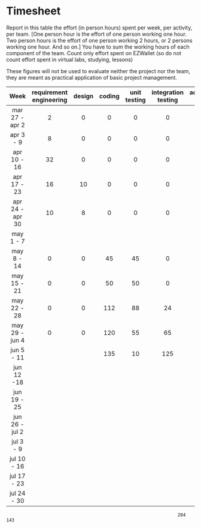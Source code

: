 # Timesheet

Report in this table the effort (in person hours) spent per week, per activity, per team.
[One person hour is the effort of one person working one hour.
Two person hours is the effort of one person working 2 hours, or 2 persons working one hour. And so on.]
You have to sum the working hours of each component of the team.
Count only effort spent on EZWallet (so do not count effort spent in virtual labs, studying, lessons)

These figures will not be used to evaluate neither the project nor the team, they are meant as practical application of basic project management.

|      Week       | requirement engineering | design | coding | unit testing | integration testing | acceptance testing | management | git maven |
| :-------------: | :---------------------: | :----: | :----: | :----------: | :-----------------: | :----------------: | :--------: | :-------: |
| mar 27 - apr 2  |            2            |   0    |   0    |      0       |          0          |         0          |     0      |     3     |
|    apr 3 - 9    |            8            |   0    |   0    |      0       |          0          |         0          |     0      |     1     |
|   apr 10 - 16   |           32            |   0    |   0    |      0       |          0          |         0          |     0      |     1     |
|   apr 17 - 23   |           16            |   10   |   0    |      0       |          0          |         0          |     0      |     0     |
| apr 24 - apr 30 |           10            |   8    |   0    |      0       |          0          |         0          |     0      |     1     |
|    may 1 - 7    |                         |        |        |              |                     |                    |            |           |
|   may 8 - 14    |            0            |   0    |   45   |      45      |          0          |         0          |     4      |    10     |
|   may 15 - 21   |            0            |   0    |   50   |      50      |          0          |         3          |     4      |     2     |
|   may 22 - 28   |            0            |   0    |  112   |      88      |         24          |         4          |     2      |     1     |
| may 29 - jun 4  |            0            |   0    |  120   |      55      |         65          |         6          |     1      |     1     |
|   jun 5 - 11    |                         |        |  135   |      10      |         125         |         9          |     1      |     3     |
|   jun 12 -18    |                         |        |        |              |                     |                    |            |           |
|   jun 19 - 25   |                         |        |        |              |                     |                    |            |           |
| jun 26 - jul 2  |                         |        |        |              |                     |                    |            |           |
|    jul 3 - 9    |                         |        |        |              |                     |                    |            |           |
|   jul 10 - 16   |                         |        |        |              |                     |                    |            |           |
|   jul 17 - 23   |                         |        |        |              |                     |                    |            |           |
|   jul 24 - 30   |                         |        |        |              |                     |                    |            |           |

                                                                    204             143
